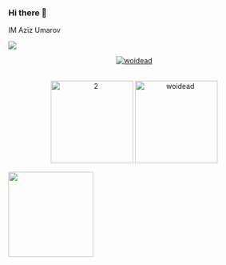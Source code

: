 ### Hi there 👋
<p align="start">IM Aziz Umarov</p>

![](https://komarev.com/ghpvc/?username=woidead)

<table>
  <tr>
    <p align="center"> <a href="https://github.com/ryo-ma/github-profile-trophy"><img src="https://github-profile-trophy.vercel.app/?username=woidead&theme=algolia&no-bg=true" alt="woidead" /></a> </p>     
   
  </tr>
</table>
<table style="display:flex; align-items:center;"> 
  <tr>
   
  
  <p align="center">
    <img src="https://github-readme-stats.vercel.app/api/top-langs/?username=woidead&theme=radical&layout=compact&hide=Jupyter%20Notebook" height=165  display=block  alt="2">
    <img src="https://github-readme-streak-stats.herokuapp.com/?user=woidead&theme=radical" height=165  alt="woidead"></td>
     
  </p>
  <p align="center">
    <img height="170" align="left" src="https://github-readme-stats.vercel.app/api?username=woidead&count_private=true&include_all_commits=true&theme=radical" />
  </p>
</table>
